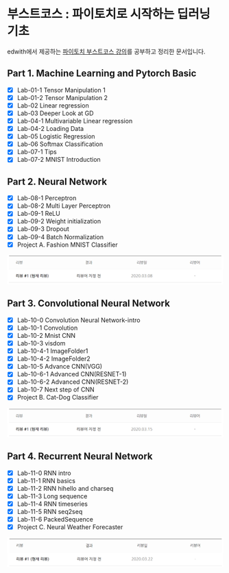 # 부스트코스 : 파이토치로 시작하는 딥러닝 기초

edwith에서 제공하는 [파이토치 부스트코스 강의](https://www.edwith.org/boostcourse-dl-pytorch)를 공부하고 정리한 문서입니다.

## Part 1. Machine Learning and Pytorch Basic

- [x] Lab-01-1 Tensor Manipulation 1
- [x] Lab-01-2 Tensor Manipulation 2
- [x] Lab-02 Linear regression
- [x] Lab-03 Deeper Look at GD
- [x] Lab-04-1 Multivariable Linear regression
- [x] Lab-04-2 Loading Data
- [x] Lab-05 Logistic Regression
- [x] Lab-06 Softmax Classification
- [x] Lab-07-1 Tips
- [x] Lab-07-2 MNIST Introduction

## Part 2. Neural Network

- [x] Lab-08-1 Perceptron
- [x] Lab-08-2 Multi Layer Perceptron
- [x] Lab-09-1 ReLU
- [x] Lab-09-2 Weight initialization
- [x] Lab-09-3 Dropout
- [x] Lab-09-4 Batch Normalization
- [x] Project A. Fashion MNIST Classifier

![dnn_project.png](dnn_project.png)

## Part 3. Convolutional Neural Network

- [x] Lab-10-0 Convolution Neural Network-intro
- [x] Lab-10-1 Convolution
- [x] Lab-10-2 Mnist CNN
- [x] Lab-10-3 visdom
- [x] Lab-10-4-1 ImageFolder1
- [x] Lab-10-4-2 ImageFolder2
- [x] Lab-10-5 Advance CNN(VGG)
- [x] Lab-10-6-1 Advanced CNN(RESNET-1)
- [x] Lab-10-6-2 Advanced CNN(RESNET-2)
- [x] Lab-10-7 Next step of CNN
- [x] Project B. Cat-Dog Classifier

![cnn_project.png](cnn_project.png)

## Part 4. Recurrent Neural Network

- [x] Lab-11-0 RNN intro
- [x] Lab-11-1 RNN basics
- [x] Lab-11-2 RNN hihello and charseq
- [x] Lab-11-3 Long sequence
- [x] Lab-11-4 RNN timeseries
- [x] Lab-11-5 RNN seq2seq
- [x] Lab-11-6 PackedSequence
- [x] Project C. Neural Weather Forecaster

![rnn_project.png](rnn_project.png)
